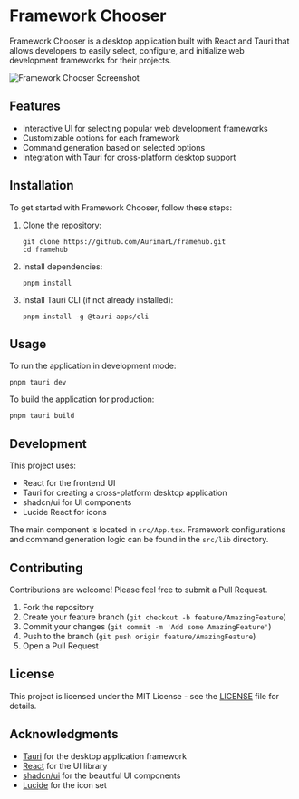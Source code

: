 # Framework Chooser

Framework Chooser is a desktop application built with React and Tauri that allows developers to easily select, configure, and initialize web development frameworks for their projects.

![Framework Chooser Screenshot](./screenshot.png)

## Features

- Interactive UI for selecting popular web development frameworks
- Customizable options for each framework
- Command generation based on selected options
- Integration with Tauri for cross-platform desktop support

## Installation

To get started with Framework Chooser, follow these steps:

1. Clone the repository:
   ```
   git clone https://github.com/AurimarL/framehub.git
   cd framehub
   ```

2. Install dependencies:
   ```
   pnpm install
   ```

3. Install Tauri CLI (if not already installed):
   ```
   pnpm install -g @tauri-apps/cli
   ```

## Usage

To run the application in development mode:

```
pnpm tauri dev
```

To build the application for production:

```
pnpm tauri build
```

## Development

This project uses:

- React for the frontend UI
- Tauri for creating a cross-platform desktop application
- shadcn/ui for UI components
- Lucide React for icons

The main component is located in `src/App.tsx`. Framework configurations and command generation logic can be found in the `src/lib` directory.

## Contributing

Contributions are welcome! Please feel free to submit a Pull Request.

1. Fork the repository
2. Create your feature branch (`git checkout -b feature/AmazingFeature`)
3. Commit your changes (`git commit -m 'Add some AmazingFeature'`)
4. Push to the branch (`git push origin feature/AmazingFeature`)
5. Open a Pull Request

## License

This project is licensed under the MIT License - see the [LICENSE](LICENSE) file for details.

## Acknowledgments

- [Tauri](https://tauri.app/) for the desktop application framework
- [React](https://reactjs.org/) for the UI library
- [shadcn/ui](https://ui.shadcn.com/) for the beautiful UI components
- [Lucide](https://lucide.dev/) for the icon set